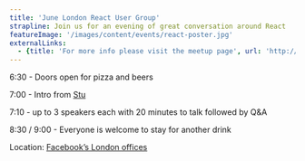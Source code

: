 ```yaml
---
title: 'June London React User Group'
strapline: Join us for an evening of great conversation around React
featureImage: '/images/content/events/react-poster.jpg'
externalLinks:
  - {title: 'For more info please visit the meetup page', url: 'http://www.meetup.com/London-React-User-Group/events/230114076/'}
---
```

6:30 - Doors open for pizza and beers

7:00 - Intro from [Stu](http://red-badger.com/about-us/people/stuart-harris/)

7:10 - up to 3 speakers each with 20 minutes to talk followed by Q&A

8:30 / 9:00 - Everyone is welcome to stay for another drink

Location: [Facebook’s London offices](https://www.google.co.uk/maps/place/Facebook+London/@51.5257892,-0.142239,17z/data=!3m1!4b1!4m5!3m4!1s0x487604ccdc5b4b3f:0x683757fbe5e59ea4!8m2!3d51.5257892!4d-0.1400503)
